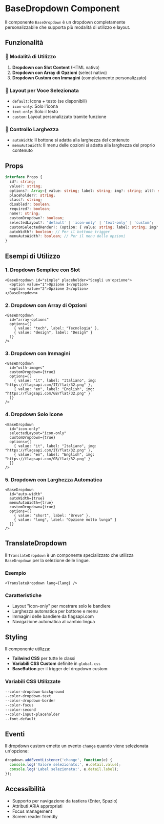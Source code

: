 # BaseDropdown Component

Il componente `BaseDropdown` è un dropdown completamente personalizzabile che supporta più modalità di utilizzo e layout.

## Funzionalità

### 🎯 **Modalità di Utilizzo**

1. **Dropdown con Slot Content** (HTML nativo)
2. **Dropdown con Array di Opzioni** (select nativo)
3. **Dropdown Custom con Immagini** (completamente personalizzato)

### 🎨 **Layout per Voce Selezionata**

- `default`: Icona + testo (se disponibili)
- `icon-only`: Solo l'icona
- `text-only`: Solo il testo
- `custom`: Layout personalizzato tramite funzione

### 📏 **Controllo Larghezza**

- `autoWidth`: Il bottone si adatta alla larghezza del contenuto
- `menuAutoWidth`: Il menu delle opzioni si adatta alla larghezza del proprio contenuto

## Props

```typescript
interface Props {
  id?: string;
  value?: string;
  options?: Array<{ value: string; label: string; img?: string; alt?: string }>;
  placeholder?: string;
  class?: string;
  disabled?: boolean;
  required?: boolean;
  name?: string;
  customDropdown?: boolean;
  selectedLayout?: 'default' | 'icon-only' | 'text-only' | 'custom';
  customSelectedRender?: (option: { value: string; label: string; img?: string; alt?: string }) => string;
  autoWidth?: boolean; // Per il bottone trigger
  menuAutoWidth?: boolean; // Per il menu delle opzioni
}
```

## Esempi di Utilizzo

### 1. Dropdown Semplice con Slot

```astro
<BaseDropdown id="simple" placeholder="Scegli un'opzione">
  <option value="1">Opzione 1</option>
  <option value="2">Opzione 2</option>
</BaseDropdown>
```

### 2. Dropdown con Array di Opzioni

```astro
<BaseDropdown 
  id="array-options"
  options={[
    { value: "tech", label: "Tecnologia" },
    { value: "design", label: "Design" }
  ]}
/>
```

### 3. Dropdown con Immagini

```astro
<BaseDropdown 
  id="with-images"
  customDropdown={true}
  options={[
    { value: "it", label: "Italiano", img: "https://flagsapi.com/IT/flat/32.png" },
    { value: "en", label: "English", img: "https://flagsapi.com/GB/flat/32.png" }
  ]}
/>
```

### 4. Dropdown Solo Icone

```astro
<BaseDropdown 
  id="icon-only"
  selectedLayout="icon-only"
  customDropdown={true}
  options={[
    { value: "it", label: "Italiano", img: "https://flagsapi.com/IT/flat/32.png" },
    { value: "en", label: "English", img: "https://flagsapi.com/GB/flat/32.png" }
  ]}
/>
```

### 5. Dropdown con Larghezza Automatica

```astro
<BaseDropdown 
  id="auto-width"
  autoWidth={true}
  menuAutoWidth={true}
  customDropdown={true}
  options={[
    { value: "short", label: "Breve" },
    { value: "long", label: "Opzione molto lunga" }
  ]}
/>
```

## TranslateDropdown

Il `TranslateDropdown` è un componente specializzato che utilizza `BaseDropdown` per la selezione delle lingue.

### Esempio

```astro
<TranslateDropdown lang={lang} />
```

### Caratteristiche

- Layout "icon-only" per mostrare solo le bandiere
- Larghezza automatica per bottone e menu
- Immagini delle bandiere da flagsapi.com
- Navigazione automatica al cambio lingua

## Styling

Il componente utilizza:
- **Tailwind CSS** per tutte le classi
- **Variabili CSS Custom** definite in `global.css`
- **BaseButton** per il trigger del dropdown custom

### Variabili CSS Utilizzate

```css
--color-dropdown-background
--color-dropdown-text
--color-dropdown-border
--color-focus
--color-second
--color-input-placeholder
--font-default
```

## Eventi

Il dropdown custom emette un evento `change` quando viene selezionata un'opzione:

```javascript
dropdown.addEventListener('change', function(e) {
  console.log('Valore selezionato:', e.detail.value);
  console.log('Label selezionata:', e.detail.label);
});
```

## Accessibilità

- Supporto per navigazione da tastiera (Enter, Spazio)
- Attributi ARIA appropriati
- Focus management
- Screen reader friendly
